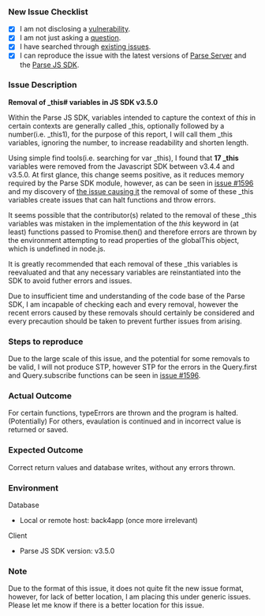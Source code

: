### New Issue Checklist

- [x] I am not disclosing a [vulnerability](https://github.com/parse-community/parse-server/blob/master/SECURITY.md).
- [x] I am not just asking a [question](https://github.com/parse-community/.github/blob/master/SUPPORT.md).
- [x] I have searched through [existing issues](https://github.com/parse-community/Parse-SDK-JS/issues?q=is%3Aissue).
- [x] I can reproduce the issue with the latest versions of [Parse Server](https://github.com/parse-community/parse-server/releases) and the [Parse JS SDK](https://github.com/parse-community/Parse-SDK-JS/releases).

### Issue Description

**Removal of \_this# variables in JS SDK v3.5.0**

Within the Parse JS SDK, variables intended to capture the context of _this_ in certain contexts are generally called \_this, optionally followed by a number(i.e. \_this1), for the purpose of this report, I will call them \_this variables, ignoring the number, to increase readability and shorten length.

Using simple find tools(i.e. searching for var \_this), I found that **17 \_this** variables were removed from the Javascript SDK between v3.4.4 and v3.5.0. At first glance, this change seems positive, as it reduces memory required by the Parse SDK module, however, as can be seen in [issue #1596](https://github.com/parse-community/Parse-SDK-JS/issues/1596) and my discovery of [the issue causing it](https://github.com/parse-community/Parse-SDK-JS/issues/1596#issuecomment-1305038379) the removal of some of these \_this variables create issues that can halt functions and throw errors.

It seems possible that the contributor(s) related to the removal of these \_this variables was mistaken in the implementation of the _this_ keyword in (at least) functions passed to Promise.then() and therefore errors are thrown by the environment attempting to read properties of the globalThis object, which is undefined in node.js.

It is greatly recommended that each removal of these \_this variables is reevaluated and that any necessary variables are reinstantiated into the SDK to avoid futher errors and issues.

Due to insufficient time and understanding of the code base of the Parse SDK, I am incapable of checking each and every removal, however the recent errors caused by these removals should certainly be considered and every precaution should be taken to prevent further issues from arising.

### Steps to reproduce

<!-- How can someone else reproduce the issue? -->

Due to the large scale of this issue, and the potential for some removals to be valid, I will not produce STP, however STP for the errors in the Query.first and Query.subscribe functions can be seen in [issue #1596](https://github.com/parse-community/Parse-SDK-JS/issues/1596).

### Actual Outcome

<!-- What outcome, for example query result, did you get? -->

For certain functions, typeErrors are thrown and the program is halted.
(Potentially) For others, evaulation is continued and in incorrect value is returned or saved.

### Expected Outcome

<!-- What outcome, for example query result, did you expect? -->

Correct return values and database writes, without any errors thrown.

### Environment

Database

- Local or remote host: back4app (once more irrelevant)

Client

- Parse JS SDK version: v3.5.0

### Note

Due to the format of this issue, it does not quite fit the new issue format, however, for lack of better location, I am placing this under generic issues. Please let me know if there is a better location for this issue.
